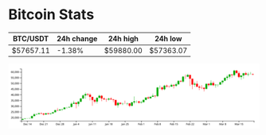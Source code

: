 # Bitcoin Stats

BTC/USDT|24h change|24h high|24h low|
|---|---|---|---|
|$57657.11|-1.38%|$59880.00|$57363.07|

<img src="./chart.svg">
